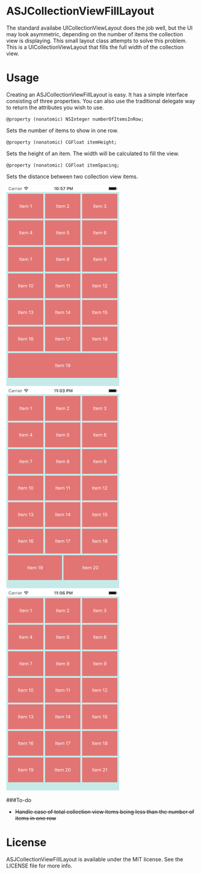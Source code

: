 ASJCollectionViewFillLayout
===========================

The standard availabe UICollectionViewLayout does the job well, but the UI may look asymmetric, depending on the number of items the collection view is displaying. This small layout class attempts to solve this problem. This is a UICollectionViewLayout that fills the full width of the collection view.

# Usage

Creating an ASJCollectionViewFillLayout is easy. It has a simple interface consisting of three properties. You can also use the traditional delegate way to return the attributes you wish to use.

```
@property (nonatomic) NSInteger numberOfItemsInRow;
```
Sets the number of items to show in one row.

```
@property (nonatomic) CGFloat itemHeight;
```
Sets the height of an item. The width will be calculated to fill the view.

```
@property (nonatomic) CGFloat itemSpacing;
```
Sets the distance between two collection view items.

![alt tag](Images/19.png)
![alt tag](Images/20.png)
![alt tag](Images/21.png)

###To-do
- ~~Handle case of total collection view items being less than the number of items in one row~~

# License

ASJCollectionViewFillLayout is available under the MIT license. See the LICENSE file for more info.
